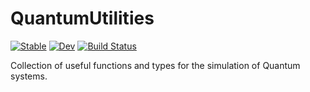 # QuantumUtilities

[![Stable](https://img.shields.io/badge/docs-stable-blue.svg)](https://cerisola.github.io/QuantumUtilities.jl/stable/)
[![Dev](https://img.shields.io/badge/docs-dev-blue.svg)](https://cerisola.github.io/QuantumUtilities.jl/dev/)
[![Build Status](https://github.com/cerisola/QuantumUtilities.jl/actions/workflows/CI.yml/badge.svg?branch=main)](https://github.com/cerisola/QuantumUtilities.jl/actions/workflows/CI.yml?query=branch%3Amain)

Collection of useful functions and types for the simulation of Quantum systems.
